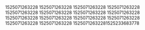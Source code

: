 1525071263228
1525071263228
1525071263228
1525071263228
1525071263228
1525071263228
1525071263228
1525071263228
1525071263228
1525071263228
1525071263228
1525071263228
1525071263228
1525071263228
15250712632281525233683778